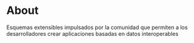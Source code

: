 # About

Esquemas extensibles impulsados ​​por la comunidad que permiten a los desarrolladores crear aplicaciones basadas en datos interoperables
